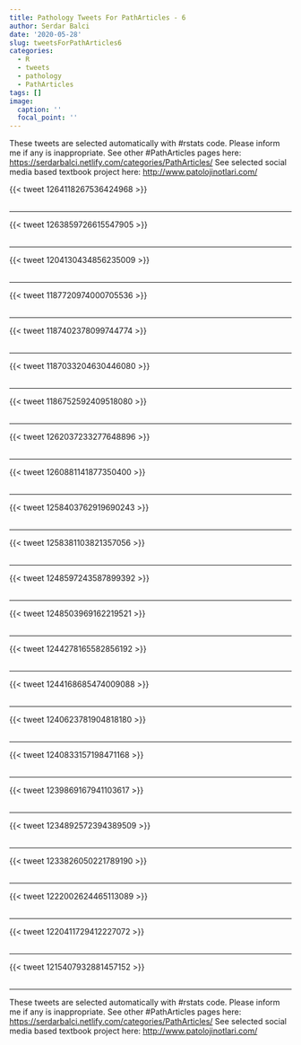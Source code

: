 ```yaml
---
title: Pathology Tweets For PathArticles - 6
author: Serdar Balci
date: '2020-05-28'
slug: tweetsForPathArticles6
categories:
  - R
  - tweets
  - pathology
  - PathArticles
tags: []
image:
  caption: ''
  focal_point: ''
---
```



These tweets are selected automatically with #rstats code. Please inform me if any is inappropriate.
See other #PathArticles pages here: https://serdarbalci.netlify.com/categories/PathArticles/ 
See selected social media based textbook project here: http://www.patolojinotlari.com/

{{< tweet 1264118267536424968 >}}
<br>
<br>
<hr>
{{< tweet 1263859726615547905 >}}
<br>
<br>
<hr>
{{< tweet 1204130434856235009 >}}
<br>
<br>
<hr>
{{< tweet 1187720974000705536 >}}
<br>
<br>
<hr>
{{< tweet 1187402378099744774 >}}
<br>
<br>
<hr>
{{< tweet 1187033204630446080 >}}
<br>
<br>
<hr>
{{< tweet 1186752592409518080 >}}
<br>
<br>
<hr>
{{< tweet 1262037233277648896 >}}
<br>
<br>
<hr>
{{< tweet 1260881141877350400 >}}
<br>
<br>
<hr>
{{< tweet 1258403762919690243 >}}
<br>
<br>
<hr>
{{< tweet 1258381103821357056 >}}
<br>
<br>
<hr>
{{< tweet 1248597243587899392 >}}
<br>
<br>
<hr>
{{< tweet 1248503969162219521 >}}
<br>
<br>
<hr>
{{< tweet 1244278165582856192 >}}
<br>
<br>
<hr>
{{< tweet 1244168685474009088 >}}
<br>
<br>
<hr>
{{< tweet 1240623781904818180 >}}
<br>
<br>
<hr>
{{< tweet 1240833157198471168 >}}
<br>
<br>
<hr>
{{< tweet 1239869167941103617 >}}
<br>
<br>
<hr>
{{< tweet 1234892572394389509 >}}
<br>
<br>
<hr>
{{< tweet 1233826050221789190 >}}
<br>
<br>
<hr>
{{< tweet 1222002624465113089 >}}
<br>
<br>
<hr>
{{< tweet 1220411729412227072 >}}
<br>
<br>
<hr>
{{< tweet 1215407932881457152 >}}
<br>
<br>
<hr>


These tweets are selected automatically with #rstats code. Please inform me if any is inappropriate.
See other #PathArticles pages here: https://serdarbalci.netlify.com/categories/PathArticles/ 
See selected social media based textbook project here: http://www.patolojinotlari.com/
